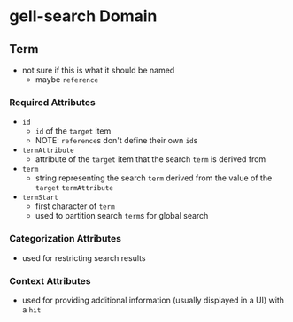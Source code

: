 # gell-search Domain

## Term

* not sure if this is what it should be named
    * maybe `reference`

### Required Attributes

* `id`
    * `id` of the `target` item
	* NOTE: `reference`s don't define their own `id`s
* `termAttribute`
    * attribute of the `target` item that the search `term` is derived from
* `term`
    * string representing the search `term` derived from the value of the `target` `termAttribute`
* `termStart`
    * first character of `term`
    * used to partition search `term`s for global search

### Categorization Attributes

* used for restricting search results

### Context Attributes

* used for providing additional information (usually displayed in a UI) with a `hit`
